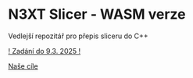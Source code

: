 # N3XT Slicer -  WASM verze 
Vedlejší repozitář pro přepis sliceru do C++

[! Zadání do 9.3. 2025 !](todo.md) 

[Naše cíle](goals.md)
